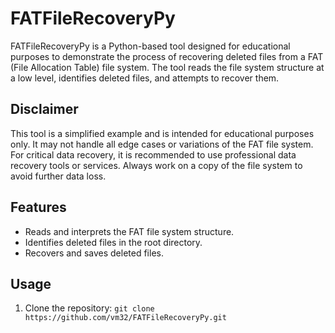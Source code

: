 # FATFileRecoveryPy

FATFileRecoveryPy is a Python-based tool designed for educational purposes to demonstrate the process of recovering deleted files from a FAT (File Allocation Table) file system. The tool reads the file system structure at a low level, identifies deleted files, and attempts to recover them.

## Disclaimer

This tool is a simplified example and is intended for educational purposes only. It may not handle all edge cases or variations of the FAT file system. For critical data recovery, it is recommended to use professional data recovery tools or services. Always work on a copy of the file system to avoid further data loss.

## Features

- Reads and interprets the FAT file system structure.
- Identifies deleted files in the root directory.
- Recovers and saves deleted files.

## Usage

1. Clone the repository:
   ```git clone https://github.com/vm32/FATFileRecoveryPy.git```
